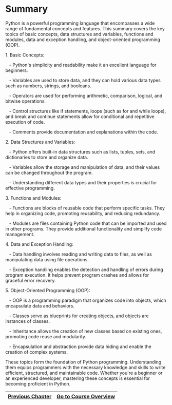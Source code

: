 # Summary
<p>Python is a powerful programming language that encompasses a wide range of fundamental concepts and features. This summary covers the key topics of basic concepts, data structures and variables, functions and modules, data and exception handling, and object-oriented programming (OOP).</p>

<p>1. Basic Concepts:</p>

<p>&nbsp; &nbsp;- Python's simplicity and readability make it an excellent language for beginners.</p>

<p>&nbsp; &nbsp;- Variables are used to store data, and they can hold various data types such as numbers, strings, and booleans.</p>

<p>&nbsp; &nbsp;- Operators are used for performing arithmetic, comparison, logical, and bitwise operations.</p>

<p>&nbsp; &nbsp;- Control structures like if statements, loops (such as for and while loops), and break and continue statements allow for conditional and repetitive execution of code.</p>

<p>&nbsp; &nbsp;- Comments provide documentation and explanations within the code.</p>

<p>2. Data Structures and Variables:</p>

<p>&nbsp; &nbsp;- Python offers built-in data structures such as lists, tuples, sets, and dictionaries to store and organize data.</p>

<p>&nbsp; &nbsp;- Variables allow the storage and manipulation of data, and their values can be changed throughout the program.</p>

<p>&nbsp; &nbsp;- Understanding different data types and their properties is crucial for effective programming.</p>

<p>3. Functions and Modules:</p>

<p>&nbsp; &nbsp;- Functions are blocks of reusable code that perform specific tasks. They help in organizing code, promoting reusability, and reducing redundancy.</p>

<p>&nbsp; &nbsp;- Modules are files containing Python code that can be imported and used in other programs. They provide additional functionality and simplify code management.</p>

<p>4. Data and Exception Handling:</p>

<p>&nbsp; &nbsp;- Data handling involves reading and writing data to files, as well as manipulating data using file operations.</p>

<p>&nbsp; &nbsp;- Exception handling enables the detection and handling of errors during program execution. It helps prevent program crashes and allows for graceful error recovery.</p>

<p>5. Object-Oriented Programming (OOP):</p>

<p>&nbsp; &nbsp;- OOP is a programming paradigm that organizes code into objects, which encapsulate data and behaviors.</p>

<p>&nbsp; &nbsp;- Classes serve as blueprints for creating objects, and objects are instances of classes.</p>

<p>&nbsp; &nbsp;- Inheritance allows the creation of new classes based on existing ones, promoting code reuse and modularity.</p>

<p>&nbsp; &nbsp;- Encapsulation and abstraction provide data hiding and enable the creation of complex systems.</p>

<p>These topics form the foundation of Python programming. Understanding them equips programmers with the necessary knowledge and skills to write efficient, structured, and maintainable code. Whether you're a beginner or an experienced developer, mastering these concepts is essential for becoming proficient in Python.</p>

[Previous Chapter](https://github.com/IllusiveCoder/Python-Course/blob/main/ChapterSix.md)|[Go to Course Overview](https://github.com/IllusiveCoder/Python-Course)|
|---|---|